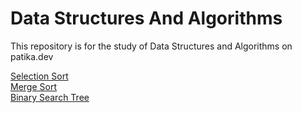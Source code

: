 # Data Structures And Algorithms
This repository is for the study of Data Structures and Algorithms on patika.dev  
  
[Selection Sort](github.com/yakupbozdemir/data-structures-and-algorithms/project\selection-sort.md)  
[Merge Sort](github.com/yakupbozdemir/data-structures-and-algorithms/project\merge-sort.md)  
[Binary Search Tree](github.com/yakupbozdemir/data-structures-and-algorithms/project/binary-search-tree.md)  